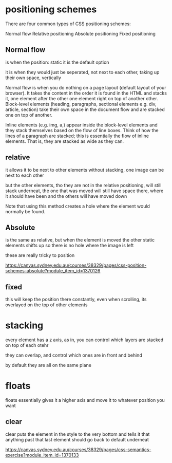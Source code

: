 # positioning schemes
There are four common types of CSS positioning schemes:

Normal flow
Relative positioning
Absolute positioning
Fixed positioning

## Normal flow
is when the position: static
it is the default option

it is when they would just be seperated, not next to each other, taking up their own space, vertically


Normal flow is when you do nothing on a page layout (default layout of your browser). It takes the content in the order it is found in the HTML and stacks it, one element after the other one element right on top of another other. Block-level elements (heading, paragraphs, sectional elements e.g. div, article, section) take their own space in the document flow and are stacked one on top of another.

Inline elements (e.g. img, a,) appear inside the block-level elements and they stack themselves based on the flow of line boxes. Think of how the lines of a paragraph are stacked; this is essentially the flow of inline elements. That is, they are stacked as wide as they can.

## relative

it allows it to be next to other elements without stacking, one image can be next to each other

but the other elements, tho they are not in the relative positioning, will still stack underneat, the one that was moved will still have space there, where it should have been and the others will have moved down

Note that using this method creates a hole where the element would normally be found.

## Absolute

is the same as relative, but when the element is moved the other static elements shifts up so there is no hole where the image is left

these are really tricky to position

https://canvas.sydney.edu.au/courses/38329/pages/css-position-schemes-absolute?module_item_id=1370126


## fixed
this will keep the position there constantly, even when scrolling, its overlayed on the top of other elements

# stacking

every element has a z axis, as in, you can control which layers are stacked on top of each otehr

they can overlap, and control which ones are in front and behind

by default they are all on the same plane

# floats

floats essentially gives it a higher axis and move it to whatever position you want

## clear

clear puts the element in the style to the very bottom and tells it that anything past that last element should go back to default underneat

https://canvas.sydney.edu.au/courses/38329/pages/css-semantics-exercise?module_item_id=1370133